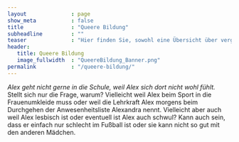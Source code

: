 ```yaml
---
layout              : page
show_meta           : false
title               : "Queere Bildung"
subheadline         : ""
teaser              : "Hier finden Sie, sowohl eine Übersicht über vergangene Veranstaltungen und gehaltene Seminare, als auch die für die zukunft geplanten und mein allgemeines Angebot."
header:
   title: Queere Bildung
   image_fullwidth  : "QueereBildung_Banner.png"
permalink           : "/queere-bildung/"
---
```


*Alex geht nicht gerne in die Schule, weil Alex sich dort nicht wohl fühlt.*
Stellt sich nur die Frage, warum?
Vielleicht weil Alex beim Sport in die Frauenumkleide muss oder weil die Lehrkraft Alex morgens beim Durchgehen der Anwesenheitsliste Alexandra nennt.
Vielleicht aber auch weil Alex lesbisch ist oder eventuell ist Alex auch schwul?
Kann auch sein, dass er einfach nur schlecht im Fußball ist oder sie kann nicht so gut mit den anderen Mädchen.
